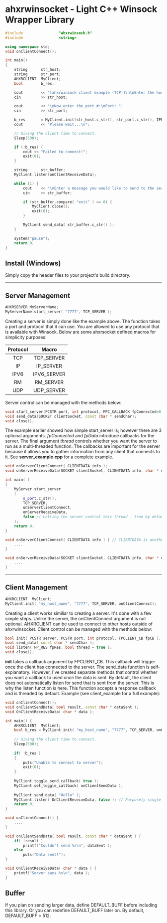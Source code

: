 # ahxrwinsocket - Light C++ Winsock Wrapper Library

```c++
#include				"ahxrwinsock.h"
#include				<string>

using namespace	std;
void onClientConnect();

int main()
{
	string		str_host;
	string		str_port;
	AHXRCLIENT  MyClient;
	bool		b_res;

	cout		<< "[ahxrwinsock client example (TCP)]\n\nEnter the host address:\nHost: ";
	cin			>> str_host;

	cout		<< "\nNow enter the port #:\nPort: ";
	cin			>> str_port;

	b_res		= MyClient.init(str_host.c_str(), str_port.c_str(), IPPROTO_TCP, onClientConnect);
	cout		<< "Please wait...\n";

	// Giving the client time to connect.
	Sleep(500);

	if (!b_res) {
		cout << "Failed to connect!";
		exit(0);
	}

	string		str_buffer;
	MyClient.listen(onClientReceiveData);

	while (1) {
		cout	<< "\nEnter a message you would like to send to the server! Type 'exit' when you want to leave!\n";
		cin		>> str_buffer;

		if (str_buffer.compare( "exit" ) == 0) {
			MyClient.close();
			exit(0);
		}

		MyClient.send_data( str_buffer.c_str() );
	}

	system("pause");
    return 0;
}
```

## Install (Windows)
Simply copy the header files to your project's build directory.

---

## Server Management

```c++
AHXRSERVER MyServerName;
MyServerName.start_server( "7777", TCP_SERVER );
```

Creating a server is simply done like the example above. The function takes a port and protocol that it can use. You are allowed to use any protocol that is available with Winsock. Below are some
ahxrsocket defined macros for simplicity purposes:

| Protocol | Macro |
| :---:    | :---: |
| TCP | TCP_SERVER |
| IP | IP_SERVER |
| IPV6 | IPV6_SERVER |
| RM | RM_SERVER |
| UDP | UDP_SERVER |

Server control can be managed with the methods below:

```c++
void start_server(PCSTR port, int protocol, FPC_CALLBACK fpConnected=0, FPS_CALLBACK fpData=0, bool thread = true);
void send_data(SOCKET clientSocket, const char * sendChar);
void close();
```

The example earlier showed how simple start_server is; however there are 3 optional arguments. *fpConnected* and *fpData* introduce callbacks for the server. The final argument *thread* controls whether
you want the server to run as a multi-threaded function. The callbacks are important for the server because it allows you to gather information from any client that connects to it. See **server_example.cpp** for a 
complete example.

```c++
void onServerClientConnect( CLIENTDATA info );
void onServerReceiveData(SOCKET clientSocket, CLIENTDATA info, char * data);

int main( )
{
	MyServer.start_server
	( 
		s_port.c_str(), 
		TCP_SERVER, 
		onServerClientConnect, 
		onServerReceiveData,
		false // Letting the server control this thread - true by default
	);
	return 0;
}

void onServerClientConnect( CLIENTDATA info ) { // CLIENTDATA is another keyword for "addrinfo *"
	....
}

void onServerReceiveData(SOCKET clientSocket, CLIENTDATA info, char * data) {
	....
}
```

---

## Client Management

```c++
AHXRCLIENT  MyClient;
MyClient.init( "my_host_name", "7777", TCP_SERVER, onClientConnect);
```

Creating a client works similiar to creating a server. It's done with a few simple steps. Unlike the server, the onClientConnect argument is not optional. AHXRCLIENT can be used to connect to other
hosts outside of ahxrwinsocket. Client control can be managed with the methods below:

```c++
bool init( PCSTR server, PCSTR port, int protocol, FPCLIENT_CB fpCB );
bool send_data( const char * sendChar );
void listen( FP_RES fpRes, bool thread = true );
void close();
```

**init** takes a callback argument by FPCLIENT_CB. This callback will trigger once the client has connected to the server. The send_data function is self-explanatory. However, I've created separate methods
that control whether you want a callback to used once the data is sent. By default, the client does not automatically listen for send that is sent from the server. This is why the listen function is here. 
This function accepts a response callback and is threaded by default. Example (see client_example for a full example):

```c++
void onClientConnect();
void onClientSendData( bool result, const char * dataSent );
void OnClientReceiveData( char * data );

int main() {
	AHXRCLIENT  MyClient;
	bool b_res = MyClient.init( "my_host_name", "7777", TCP_SERVER, onClientConnect);
	
	// Giving the client time to connect.
	Sleep(500);
	
	if( !b_res ) 
	{
		puts("Unable to connect to server");
		exit(0);
	}
	
	MyClient.toggle_send_callback( true );
	MyClient.set_toggle_callback( onClientSendData );
	
	MyClient.send_data( "Hello" );
	MyClient.listen( OnClientReceiveData, false ); // Purposely single-threading this for a response.
	return 0;
}

void onClientConnect() {
	....
}

void onClientSendData( bool result, const char * dataSent ) {
	if( !result )
		printf("Couldn't send %s\n", dataSent );
	else
		puts("Data sent!");
}

void OnClientReceiveData( char * data ) {
	printf("Server says %s\n", data );
}
```

## Buffer

If you plan on sending larger data, define DEFAULT_BUFF before including this library. Or you can redefine DEFAULT_BUFF later on. By default, DEFAULT_BUFF = 512. 